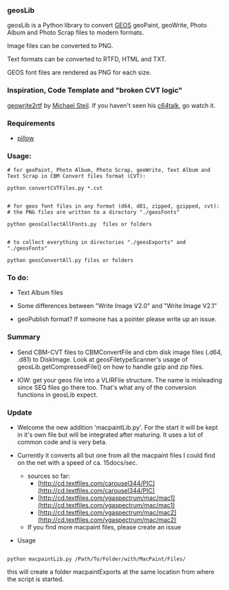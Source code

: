 ### geosLib



geosLib is a Python library to convert [GEOS](https://www.c64-wiki.de/index.php/GEOS) geoPaint, geoWrite, Photo Album and Photo Scrap files to modern formats.

Image files can be converted to PNG.

Text formats can be converted to RTFD, HTML and TXT.

GEOS font files are rendered as PNG for each size.


### Inspiration, Code Template and "broken CVT logic"

[geowrite2rtf](https://github.com/mist64/geowrite2rtf) by [Michael Steil](http://www.pagetable.com/).  If you haven't seen his  [c64talk](https://www.youtube.com/watch?v=ZsRRCnque2E), go watch it.


### Requirements

+ [pillow](https://github.com/python-pillow/Pillow)

### Usage:


```shell
# for geoPaint, Photo Album, Photo Scrap, geoWrite, Text Album and Text Scrap in CBM Convert files format (CVT):

python convertCVTFiles.py *.cvt


# for geos font files in any format (d64, d81, zipped, gzipped, cvt):
# the PNG files are written to a directory "./geosFonts"

python geosCollectAllFonts.py  files or folders


# to collect everything in directories "./geosExports" and "./geosFonts"

python geosConvertAll.py files or folders

```

### To do:

+ Text Album files

+ Some differences between "Write Image V2.0" and "Write Image V2.1"

+ geoPublish format? If someone has a pointer please write up an issue.


### Summary

+ Send CBM-CVT files to CBMConvertFile and  cbm disk image files (.d64, .d81) to DiskImage. Look at geosFiletypeScanner's usage of geosLib.getCompressedFile() on how to handle gzip and zip files.

+ IOW: get your geos file into a VLIRFile structure. The name is misleading since SEQ files go there too. That's what any of the conversion functions in geosLib expect.

### Update

+ Welcome the new addition 'macpaintLib.py'. For the start it will be kept in it's own file but will be integrated after maturing. It uses a lot of common code and is very beta.
+ Currently it converts all but one from all the macpaint files I could find on the net with a speed of ca. 15docs/sec.
  + sources so far:
    + [http://cd.textfiles.com/carousel344/PIC](http://cd.textfiles.com/carousel344/PIC)
    + [http://cd.textfiles.com/vgaspectrum/mac/mac1](http://cd.textfiles.com/vgaspectrum/mac/mac1)
    + [http://cd.textfiles.com/vgaspectrum/mac/mac2](http://cd.textfiles.com/vgaspectrum/mac/mac2)
  + If you find more macpaint files, please create an issue

+ Usage

```

python macpaintLib.py /Path/To/Folder/with/MacPaint/Files/

```

this will create a folder macpaintExports at the same location from where the script is started.